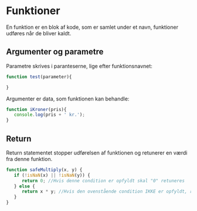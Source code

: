 # Funktioner
En funktion er en blok af kode, som er samlet under et navn, funktioner udføres når de bliver kaldt. 

## Argumenter og parametre
Parametre skrives i paranteserne, lige efter funktionsnavnet:

```javascript 
function test(parameter){

} 
```

Argumenter er data, som funktionen kan behandle:

```javascript 
function iKroner(pris){
   console.log(pris + ' kr.');
} 
```

## Return
Return statementet stopper udførelsen af funktionen og retunerer en værdi fra denne funktion.

```Javascript
function safeMultiply(x, y) {
   if (!isNaN(x) || !isNaN(y)) {
      return 0; //Hvis denne condition er opfyldt skal "0" retuneres
   } else {
      return x * y; //Hvis den ovenstående condition IKKE er opfyldt, retuneres "x * y" 
   }
}
```



